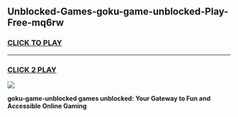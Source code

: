 
## Unblocked-Games-goku-game-unblocked-Play-Free-mq6rw
<h3>
<a href="https://premium76.site?title=goku-game-unblocked&ref=09A">CLICK TO PLAY</a></h3>
<hr>

<h3>
<a href="https://premium76.site?title=goku-game-unblocked&ref=09A">CLICK 2 PLAY</a>
  
</h3>

<a href="https://premium76.site?title=goku-game-unblocked&ref=09A"><img src="https://clearcache.store/games.png"></a>


**goku-game-unblocked games unblocked: Your Gateway to Fun and Accessible Online Gaming**
